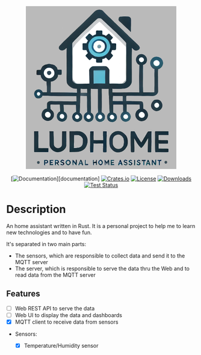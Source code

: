 <div align="center">

<img src="images/Logo_With_Title.png" width="400px" />

[![Documentation](https://docs.rs/ludhome/badge.svg)][documentation]
[![Crates.io](https://img.shields.io/crates/v/ludhome.svg)](https://crates.io/crates/ludhome)
[![License](https://img.shields.io/crates/l/ludhome.svg)](https://github.com/LuDog71FR/LudHome/blob/master/LICENSE)
[![Downloads](https://img.shields.io/crates/d/ludhome.svg)](https://crates.io/crates/ludhome)
[![Test Status](https://img.shields.io/github/actions/workflow/status/ludhome/test.yml?branch=master&event=push&label=test)](https://github.com/ludhome/actions)

</div>

# Description

An home assistant written in Rust. It is a personal project to help me to learn new technologies and to have fun.

It's separated in two main parts:

- The sensors, which are responsible to collect data and send it to the MQTT server
- The server, which is responsible to serve the data thru the Web and to read data from the MQTT server


## Features

- [ ] Web REST API to serve the data
- [ ] Web UI to display the data and dashboards
- [x] MQTT client to receive data from sensors
- Sensors:
    - [x] Temperature/Humidity sensor

